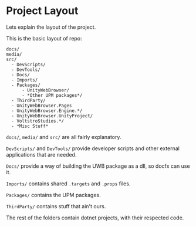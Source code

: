 # Project Layout

Lets explain the layout of the project.

This is the basic layout of repo:

```
docs/
media/
src/
  - DevScripts/
  - DevTools/
  - Docs/
  - Imports/
  - Packages/
      - UnityWebBrowser/
      - *Other UPM packages*/
  - ThirdParty/
  - UnityWebBrowser.Pages
  - UnityWebBrowser.Engine.*/
  - UnityWebBrowser.UnityProject/
  - VoltstroStudios.*/
  - *Misc Stuff*
```

`docs/`, `media/` and `src/` are all fairly explanatory.

`DevScripts/` and `DevTools/` provide developer scripts and other external applications that are needed.

`Docs/` provide a way of building the UWB package as a dll, so docfx can use it.

`Imports/` contains shared `.targets` and `.props` files.

`Packages/` contains the UPM packages.

`ThirdParty/` contains stuff that ain't ours.

The rest of the folders contain dotnet projects, with their respected code.
